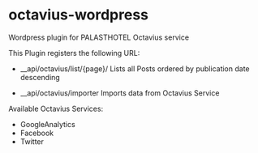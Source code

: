 octavius-wordpress
==================

Wordpress plugin for PALASTHOTEL Octavius service

This Plugin registers the following URL:

 - __api/octavius/list/{page}/
	Lists all Posts ordered by publication date descending

 - __api/octavius/importer
 	Imports data from Octavius Service


Available Octavius Services:
 - GoogleAnalytics
 - Facebook
 - Twitter